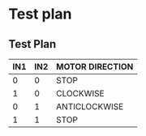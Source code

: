 # Test plan


## Test Plan

| IN1 | IN2 | MOTOR DIRECTION |
| --- | --- | --- |
| 0 | 0 | STOP |
| 1 | 0 | CLOCKWISE |
| 0 | 1 | ANTICLOCKWISE |
| 1 | 1 | STOP |

